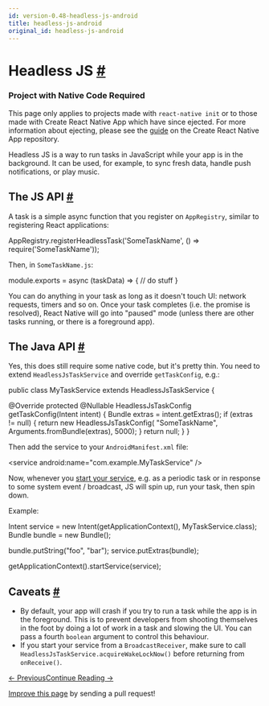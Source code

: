 ```yaml
---
id: version-0.48-headless-js-android
title: headless-js-android
original_id: headless-js-android
---
```

<a id="content"></a><h1><a class="anchor" name="headless-js"></a>Headless JS <a class="hash-link" href="docs/headless-js-android.html#headless-js">#</a></h1><div class="banner-crna-ejected"><h3>Project with Native Code Required</h3><p>This page only applies to projects made with <code>react-native init</code> or to those made with Create React Native App which have since ejected. For more information about ejecting, please see the <a href="https://github.com/react-community/create-react-native-app/blob/master/EJECTING.md" target="_blank">guide</a> on the Create React Native App repository.</p></div><div><p>Headless JS is a way to run tasks in JavaScript while your app is in the background. It can be used, for example, to sync fresh data, handle push notifications, or play music.</p><h2><a class="anchor" name="the-js-api"></a>The JS API <a class="hash-link" href="docs/headless-js-android.html#the-js-api">#</a></h2><p>A task is a simple async function that you register on <code>AppRegistry</code>, similar to registering React applications:</p><div class="prism language-js">AppRegistry<span class="token punctuation">.</span><span class="token function">registerHeadlessTask</span><span class="token punctuation">(</span><span class="token string">'SomeTaskName'</span><span class="token punctuation">,</span> <span class="token punctuation">(</span><span class="token punctuation">)</span> <span class="token operator">=&gt;</span> <span class="token function">require</span><span class="token punctuation">(</span><span class="token string">'SomeTaskName'</span><span class="token punctuation">)</span><span class="token punctuation">)</span><span class="token punctuation">;</span></div><p>Then, in <code>SomeTaskName.js</code>:</p><div class="prism language-js">module<span class="token punctuation">.</span>exports <span class="token operator">=</span> <span class="token keyword">async</span> <span class="token punctuation">(</span>taskData<span class="token punctuation">)</span> <span class="token operator">=&gt;</span> <span class="token punctuation">{</span>
 <span class="token comment" spellcheck="true"> // do stuff
</span><span class="token punctuation">}</span></div><p>You can do anything in your task as long as it doesn't touch UI: network requests, timers and so on. Once your task completes (i.e. the promise is resolved), React Native will go into "paused" mode (unless there are other tasks running, or there is a foreground app).</p><h2><a class="anchor" name="the-java-api"></a>The Java API <a class="hash-link" href="docs/headless-js-android.html#the-java-api">#</a></h2><p>Yes, this does still require some native code, but it's pretty thin. You need to extend <code>HeadlessJsTaskService</code> and override <code>getTaskConfig</code>, e.g.:</p><div class="prism language-java"><span class="token keyword">public</span> <span class="token keyword">class</span> <span class="token class-name">MyTaskService</span> <span class="token keyword">extends</span> <span class="token class-name">HeadlessJsTaskService</span> <span class="token punctuation">{</span>

  @Override
  <span class="token keyword">protected</span> @Nullable HeadlessJsTaskConfig <span class="token function">getTaskConfig<span class="token punctuation">(</span></span>Intent intent<span class="token punctuation">)</span> <span class="token punctuation">{</span>
    Bundle extras <span class="token operator">=</span> intent<span class="token punctuation">.</span><span class="token function">getExtras<span class="token punctuation">(</span></span><span class="token punctuation">)</span><span class="token punctuation">;</span>
    <span class="token keyword">if</span> <span class="token punctuation">(</span>extras <span class="token operator">!=</span> null<span class="token punctuation">)</span> <span class="token punctuation">{</span>
      <span class="token keyword">return</span> <span class="token keyword">new</span> <span class="token class-name">HeadlessJsTaskConfig</span><span class="token punctuation">(</span>
          <span class="token string">"SomeTaskName"</span><span class="token punctuation">,</span>
          Arguments<span class="token punctuation">.</span><span class="token function">fromBundle<span class="token punctuation">(</span></span>extras<span class="token punctuation">)</span><span class="token punctuation">,</span>
          <span class="token number">5000</span><span class="token punctuation">)</span><span class="token punctuation">;</span>
    <span class="token punctuation">}</span>
    <span class="token keyword">return</span> null<span class="token punctuation">;</span>
  <span class="token punctuation">}</span>
<span class="token punctuation">}</span></div><p>Then add the service to your <code>AndroidManifest.xml</code> file:</p><div class="prism language-javascript"><span class="token operator">&lt;</span>service android<span class="token punctuation">:</span>name<span class="token operator">=</span><span class="token string">"com.example.MyTaskService"</span> <span class="token operator">/</span><span class="token operator">&gt;</span></div><p>Now, whenever you <a href="https://developer.android.com/reference/android/content/Context.html#startService(android.content.Intent)" target="_blank">start your service</a>, e.g. as a periodic task or in response to some system event / broadcast, JS will spin up, run your task, then spin down.</p><p>Example:</p><div class="prism language-java">Intent service <span class="token operator">=</span> <span class="token keyword">new</span> <span class="token class-name">Intent</span><span class="token punctuation">(</span><span class="token function">getApplicationContext<span class="token punctuation">(</span></span><span class="token punctuation">)</span><span class="token punctuation">,</span> MyTaskService<span class="token punctuation">.</span><span class="token keyword">class</span><span class="token punctuation">)</span><span class="token punctuation">;</span>
Bundle bundle <span class="token operator">=</span> <span class="token keyword">new</span> <span class="token class-name">Bundle</span><span class="token punctuation">(</span><span class="token punctuation">)</span><span class="token punctuation">;</span>

bundle<span class="token punctuation">.</span><span class="token function">putString<span class="token punctuation">(</span></span><span class="token string">"foo"</span><span class="token punctuation">,</span> <span class="token string">"bar"</span><span class="token punctuation">)</span><span class="token punctuation">;</span>
service<span class="token punctuation">.</span><span class="token function">putExtras<span class="token punctuation">(</span></span>bundle<span class="token punctuation">)</span><span class="token punctuation">;</span>

<span class="token function">getApplicationContext<span class="token punctuation">(</span></span><span class="token punctuation">)</span><span class="token punctuation">.</span><span class="token function">startService<span class="token punctuation">(</span></span>service<span class="token punctuation">)</span><span class="token punctuation">;</span></div><h2><a class="anchor" name="caveats"></a>Caveats <a class="hash-link" href="docs/headless-js-android.html#caveats">#</a></h2><ul><li>By default, your app will crash if you try to run a task while the app is in the foreground. This is to prevent developers from shooting themselves in the foot by doing a lot of work in a task and slowing the UI. You can pass a fourth <code>boolean</code> argument to control this behaviour.</li><li>If you start your service from a <code>BroadcastReceiver</code>, make sure to call <code>HeadlessJsTaskService.acquireWakeLockNow()</code> before returning from <code>onReceive()</code>.</li></ul></div><div class="docs-prevnext"><a class="docs-prev btn" href="docs/native-components-android.html#content">← Previous</a><a class="docs-next btn" href="docs/signed-apk-android.html#content">Continue Reading →</a></div><p class="edit-page-block"><a target="_blank" href="https://github.com/facebook/react-native/blob/master/docs/HeadlessJSAndroid.md">Improve this page</a> by sending a pull request!</p>